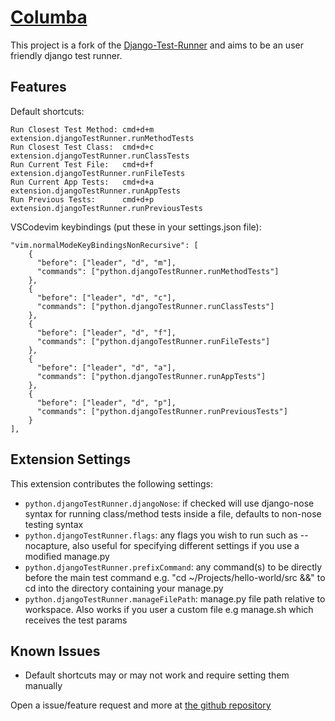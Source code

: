 # [Columba](https://marketplace.visualstudio.com/items?itemName=jotavemonte.Columba)

This project is a fork of the [Django-Test-Runner](https://github.com/Pachwenko/VSCode-Django-Test-Runner) and aims to be an user friendly django test runner.

## Features

Default shortcuts:

```
Run Closest Test Method: cmd+d+m        extension.djangoTestRunner.runMethodTests
Run Closest Test Class:  cmd+d+c        extension.djangoTestRunner.runClassTests
Run Current Test File:   cmd+d+f        extension.djangoTestRunner.runFileTests
Run Current App Tests:   cmd+d+a        extension.djangoTestRunner.runAppTests
Run Previous Tests:      cmd+d+p        extension.djangoTestRunner.runPreviousTests
```

VSCodevim keybindings (put these in your settings.json file):

```
"vim.normalModeKeyBindingsNonRecursive": [
    {
      "before": ["leader", "d", "m"],
      "commands": ["python.djangoTestRunner.runMethodTests"]
    },
    {
      "before": ["leader", "d", "c"],
      "commands": ["python.djangoTestRunner.runClassTests"]
    },
    {
      "before": ["leader", "d", "f"],
      "commands": ["python.djangoTestRunner.runFileTests"]
    },
    {
      "before": ["leader", "d", "a"],
      "commands": ["python.djangoTestRunner.runAppTests"]
    },
    {
      "before": ["leader", "d", "p"],
      "commands": ["python.djangoTestRunner.runPreviousTests"]
    }
],
```

## Extension Settings

This extension contributes the following settings:

- `python.djangoTestRunner.djangoNose`: if checked will use django-nose syntax for running class/method tests inside a file, defaults to non-nose testing syntax
- `python.djangoTestRunner.flags`: any flags you wish to run such as --nocapture, also useful for specifying different settings if you use a modified manage&#46;py
- `python.djangoTestRunner.prefixCommand`: any command(s) to be directly before the main test command e.g. "cd ~/Projects/hello-world/src &&" to cd into the directory containing your manage&#46;py
- `python.djangoTestRunner.manageFilePath`: manage.py file path relative to workspace. Also works if you user a custom file e.g manage.sh which receives the test params

## Known Issues

- Default shortcuts may or may not work and require setting them manually

Open a issue/feature request and more at [the github repository](https://github.com/jotavemonte/VSCode-Django-Test-Runner/issues)
